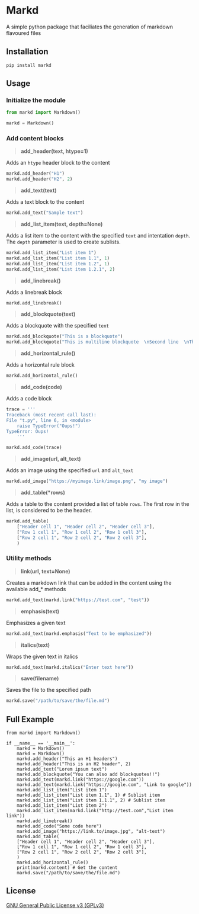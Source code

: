 # Markd

A simple python package that faciliates the generation of markdown flavoured files

## Installation

```code
pip install markd
```

## Usage

### Initialize the module

```python
from markd import Markdown()

markd = Markdown()
```

### Add content blocks

> **add_header(text, htype=1)**

Adds an `htype` header block to the content

```python
markd.add_header("H1")
markd.add_header("H2", 2)
```

> **add_text(text)**

Adds a text block to the content

```python
markd.add_text("Sample text")
```

> **add_list_item(text, depth=None)**

Adds a list item to the content with the specified `text` and intentation `depth`.
The `depth` parameter is used to create sublists.

```python
markd.add_list_item("List item 1")
markd.add_list_item("List item 1.1", 1)
markd.add_list_item("List item 1.2", 1)
markd.add_list_item("List item 1.2.1", 2)
```

> **add_linebreak()**

Adds a linebreak block

```python
markd.add_linebreak()
```

> **add_blockquote(text)**

Adds a blockquote with the specified `text`

```python
markd.add_blockquote("This is a blockquote")
markd.add_blockquote("This is multiline blockquote  \nSecond line  \nThird line")
```

> **add_horizontal_rule()**

Adds a horizontal rule block

```python
markd.add_horizontal_rule()
```

> **add_code(code)**

Adds a code block

```python
trace = '''
Traceback (most recent call last):
File "t.py", line 6, in <module>
    raise TypeError("Oups!")
TypeError: Oups!
    '''

markd.add_code(trace)
```

> **add_image(url, alt_text)**

Adds an image using the specified `url` and `alt_text`

```python
markd.add_image("https://myimage.link/image.png", "my image")
```

> **add_table(\*rows)**

Adds a table to the content provided a list of table `rows`.
The first row in the list, is considered to be the header.

```python
markd.add_table(
    ["Header cell 1", "Header cell 2", "Header cell 3"],
    ["Row 1 cell 1", "Row 1 cell 2", "Row 1 cell 3"],
    ["Row 2 cell 1", "Row 2 cell 2", "Row 2 cell 3"],
    )
```

### Utility methods

> **link(url, text=None)**

Creates a markdown link that can be added in the content using the available add_* methods

```python
markd.add_text(markd.link("https://test.com", "test"))

```

> **emphasis(text)**

Emphasizes a given text

```python
markd.add_text(markd.emphasis("Text to be emphasized"))
```

> **italics(text)**

 Wraps the given text in italics

```python
markd.add_text(markd.italics("Enter text here"))
```

> **save(filename)**

Saves the file to the specified path

```python
markd.save("/path/to/save/the/file.md")
```

## Full Example

```code
from markd import Markdown()

if __name__ == '__main__':
    markd = Markdown()
    markd = Markdown()
    markd.add_header("This an H1 headers")
    markd.add_header("This is an H2 header", 2)
    markd.add_text("Lorem ipsum text")
    markd.add_blockquote("You can also add blockquotes!!")
    markd.add_text(markd.link("https://google.com"))
    markd.add_text(markd.link("https://google.com", "Link to google"))
    markd.add_list_item("List item 1")
    markd.add_list_item("List item 1.1", 1) # Sublist item
    markd.add_list_item("List item 1.1.1", 2) # Sublist item
    markd.add_list_item("List item 2")
    markd.add_list_item(markd.link("http://test.com","List item link"))
    markd.add_linebreak()
    markd.add_code("Some code here")
    markd.add_image("https://link.to/image.jpg", "alt-text")
    markd.add_table(
    ["Header cell 1", "Header cell 2", "Header cell 3"],
    ["Row 1 cell 1", "Row 1 cell 2", "Row 1 cell 3"],
    ["Row 2 cell 1", "Row 2 cell 2", "Row 2 cell 3"],
    )
    markd.add_horizontal_rule()
    print(markd.content) # Get the content
    markd.save("/path/to/save/the/file.md")
```

## License

[GNU General Public License v3 (GPLv3)](https://github.com/panstel/markd/blob/master/LICENSE)
